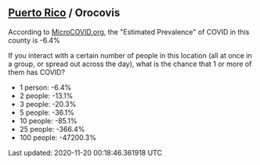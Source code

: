 
## [Puerto Rico](/united-states/puerto-rico) / Orocovis

According to [MicroCOVID.org](http://microcovid.org),
the "Estimated Prevalence" of COVID in this county is -6.4%

If you interact with a certain number of people in this location
(all at once in a group, or spread out across the day), what is the chance that
1 or more of them has COVID?

- 1 person: -6.4%
- 2 people: -13.1%
- 3 people: -20.3%
- 5 people: -36.1%
- 10 people: -85.1%
- 25 people: -366.4%
- 100 people: -47200.3%

Last updated: 2020-11-20 00:18:46.361918 UTC
